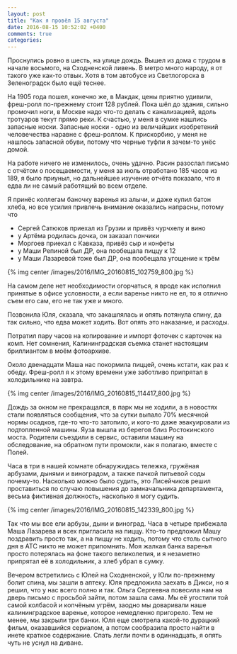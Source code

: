 ```yaml
---
layout: post
title: "Как я провёл 15 августа"
date: 2016-08-15 10:52:02 +0400
comments: true
categories: 
---
```

Проснулись ровно в шесть, на улице дождь. Вышел из дома с трудом в начале восьмого, на Сходненской ливень. В метро много народу, я от такого уже как-то отвык. Хотя в том автобусе из Светлогорска в Зеленоградск было ещё теснее. 

На 1905 года пошел, конечно же, в Макдак, цены приятно удивили, фреш-ролл по-прежнему стоит 128 рублей. Пока шёл до здания, сильно промочил ноги, в Москве надо что-то делать с канализацией, вдоль тротуаров текут прямо реки. К счастью, у меня в сумке нашлись запасные носки. Запасные носки - одно из величайших изобретений человечества наравне с фреш-роллом. К прискорбию, у меня не нашлось запасной обуви, потому что черные туфли я зачем-то унёс домой.

На работе ничего не изменилось, очень удачно. Расин разослал письмо с отчётом о посещаемости, у меня за июль отработано 185 часов из 189, я было приуныл, но дальнейшее изучение отчёта показало, что я едва ли не самый работящий во всем отделе.

Я принёс коллегам баночку варенья из алычи, и даже купил батон хлеба, но все усилия привлечь внимание оказались напрасны, потому что

- Сергей Сатюков приехал из Грузии и привёз чурчхелу и вино
- у Артёма родилась дочка, он заказал пончики
- Моргоев приехал с Кавказа, привёз сыр и конфеты
- у Маши Репиной был ДР, она пообещала пиццу к 12
- у Маши Лазаревой тоже был ДР, она пообещала угощение к трём

{% img center /images/2016/IMG_20160815_102759_800.jpg %}

На самом деле нет необходимости огорчаться, я вроде как исполнил принятые в офисе условности, а если варенье никто не ел, то я отлично съем его сам, его не так уже и много.

Позвонила Юля, сказала, что закашлялась и опять потянула спину, да так сильно, что едва может ходить. Вот опять это наказание, и расходы.

Потратил пару часов на копирование и импорт фоточек с карточек на комп. Нет сомнения, Калининградская съемка станет настоящим бриллиантом в моём фотоархиве.

Около двенадцати Маша нас покормила пиццей, очень кстати, как раз к обеду. Фреш-ролл я к этому времени уже заботливо припрятал в холодильнике на завтра. 

{% img center /images/2016/IMG_20160815_114417_800.jpg %}

Дождь за окном не прекращался, в парк мы не ходили, а в новостях стали появляться сообщения, что за сутки выпало 70% месячной нормы осадков, где-то что-то затопило, и кого-то даже эвакуировали из подтопленной машины. Яуза вышла из берегов близ Ростокинского моста. Родители съездили в сервис, оставили машину на обследование, на обратном пути промокли, как я полагаю, вместе с Полей.

Часа в три в нашей комнате обнаружидась тележка, гружёная арбузами, дынями и виноградом, а также пачкой питьевой соды почему-то. Насколько можно было судить, это Лисейчиков решил проставиться по случаю повышения до замначальника департамента, весьма фиктивная должность, насколько я могу судить.

{% img center /images/2016/IMG_20160815_142339_800.jpg %}

Так что мы все ели арбузы, дыни и виноград. Часа в четыре прибежала Маша Лазарева и всех пригласила на пиццу. Кто-то предложил Машу поздравить просто так, а на пиццу не ходить, потому что столь сытного дня в АТС никто не может припомнить. Моя жалкая банка варенья просто потерялась на фоне такого великолепия, и я незаметно припрятал её в холодильник, а хлеб убрал в сумку.

Вечером встретились с Юлей на Сходненской, у Юли по-прежнему болит спина, мы зашли в аптеку. Юля предложила заехать в Дикси, но я решил, что у нас всего полно и так. Ольга Сергеевна повесила нам на дверь письмо с просьбой зайти, потом зашла сама. Мы её угостили той самой колбасой и копчёным угрём, заодно мы доваривали наше калининградское варенье, которое немедленно пригорело. Тем не менее, мы закрыли три банки. Юля еще смотрела какой-то дурацкий фильм, оказавшийся сериалом, а потом сообразила просто найти в инете краткое содержание. Спать легли почти в одиннадцать, я опять чуть не уснул на диване.

